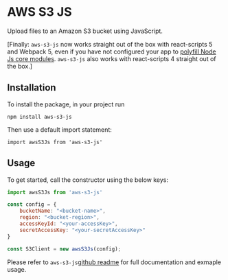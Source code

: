 
# AWS S3 JS

Upload files to an Amazon S3 bucket using JavaScript.

[Finally: `aws-s3-js` now works straight out of the box with react-scripts 5 and Webpack 5, even if you have not configured your app to [polyfill Node Js core modules](https://stackoverflow.com/questions/64557638/how-to-polyfill-node-core-modules-in-webpack-5). `aws-s3-js` also works with react-scripts 4 straight out of the box.]

## Installation

To install the package, in your project run

```
npm install aws-s3-js
```

Then use a default import statement:
```
import awsS3Js from 'aws-s3-js'
```

## Usage

To get started, call the constructor using the below keys:

```javascript
import awsS3Js from 'aws-s3-js'

const config = {
    bucketName: "<bucket-name>",
    region: "<bucket-region>",
    accessKeyId: "<your-accessKey>",
    secretAccessKey: "<your-secretAccessKey>"
}

const S3Client = new awsS3Js(config);
```

Please refer to `aws-s3-js`[github readme](https://github.com/mmartinezluis/aws-s3-js) for  full documentation and exmaple usage.
